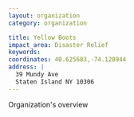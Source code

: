 ```yaml
---
layout: organization
category: organization

title: Yellow Boots
impact_area: Disaster Relief
keywords: 
coordinates: 40.625683,-74.128944
address: |
  39 Mundy Ave
  Staten Island NY 10306
---
```

Organization's overview
